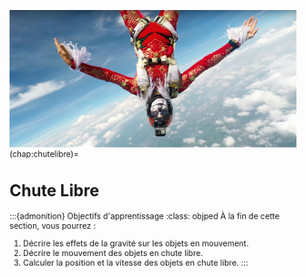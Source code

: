 ![Fig:chutelibre](figures/freefall.jpg)
(chap:chutelibre)=
# Chute Libre

:::{admonition} Objectifs d'apprentissage
:class: objped
À la fin de cette section, vous pourrez :

1. Décrire les effets de la gravité sur les objets en mouvement.
2. Décrire le mouvement des objets en chute libre.
3. Calculer la position et la vitesse des objets en chute libre.
:::
 
```{tableofcontents}
```
